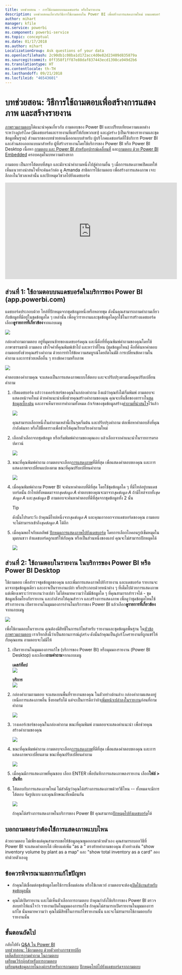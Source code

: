 ```yaml
---
title: บทช่วยสอน - การใช้ถามตอบบนแดชบอร์ด หรือในรายงาน
description: บทช่วยสอนเกี่ยวกับวิธีการใช้ถามตอบใน Power BI เพื่อสร้างการแสดงภาพใหม่ บนแดชบอร์ดและรายงาน
author: mihart
manager: kfile
ms.service: powerbi
ms.component: powerbi-service
ms.topic: conceptual
ms.date: 01/17/2018
ms.author: mihart
LocalizationGroup: Ask questions of your data
ms.openlocfilehash: 2c90db1c08ba1d172acc4d0e82d23409d835879a
ms.sourcegitcommit: 0ff358f1ff87e88daf837443ecd1398ca949d2b6
ms.translationtype: HT
ms.contentlocale: th-TH
ms.lasthandoff: 09/21/2018
ms.locfileid: "46543601"
---
```

# <a name="tutorial-how-to-use-qa-to-create-visualizations-and-build-reports"></a>บทช่วยสอน: วิธีการใช้ถามตอบเพื่อสร้างการแสดงภาพ และสร้างรายงาน
[ภาพรวมถามตอบ](consumer/end-user-q-and-a.md)ได้แนะนำคุณเกี่ยวกับ ถามตอบของ Power BI และเปรียบเทียบความแตกต่างระหว่าง*ผู้บริโภค* (มีแดชบอร์ดและรายงานที่แชร์ให้กับพวกเขา) และ*ผู้สร้าง* (เป็นเจ้าของรายงานและชุดข้อมูลพื้นฐาน) ส่วนแรกของบทช่วยสอนนี้ออกแบบสำหรับ ผู้บริโภคแดชบอร์ดที่ใช้บริการ Power BI และส่วนสองออกแบบมาสำหรับ ผู้ที่สร้างรายงานโดยใช้บริการของ Power BI หรือ Power BI Desktop เนื้อหา [ถามตอบ และ Power BI สำหรับอุปกรณ์เคลื่อนที่](consumer/mobile/mobile-apps-ios-qna.md) และ[ถามตอบ ด้วย Power BI Embedded](developer/qanda.md) ครอบคลุมในบทความต่างหาก

ถามตอบ เป็นการโต้ตอบที่สนุก และมักจะนำคำถามหนึ่งไปสู่คำถามอื่น ๆ เมื่อการแสดงภาพเปิดเผยให้เห็นแนวทางน่าสนใจที่จะค้นคว้าต่อ ดู Amanda สาธิตการใช้ถามตอบ เพื่อสร้างการแสดงภาพ เจาะลึกลงในวิชวลเหล่านั้น และปักหมุดวิชวลไปยังแดชบอร์ด

<iframe width="560" height="315" src="https://www.youtube.com/embed/qMf7OLJfCz8?list=PL1N57mwBHtN0JFoKSR0n-tBkUJHeMP2cP" frameborder="0" allowfullscreen></iframe>

## <a name="part-1-use-qa-on-a-dashboard-in-power-bi-service-apppowerbicom"></a>ส่วนที่ 1: ใช้ถามตอบบนแดชบอร์ดในบริการของ Power BI (app.powerbi.com)
แดชบอร์ดประกอบด้วย ไทล์ที่ปักหมุดจากชุดข้อมูลหนึ่งหรือหลายชุด ดังนั้นคุณสามารถถามคำถามเกี่ยวกับข้อมูลที่มีอยู่ในชุดข้อมูลใด ๆ เหล่านั้น เพื่อดูว่ารายงานและชุดข้อมูลใดถูกใช้ในการสร้างแดชบอร์ด เลือก**ดูรายการที่เกี่ยวข้อง**จากแถบเมนู

![](media/power-bi-tutorial-q-and-a/power-bi-view-related.png)

กล่องคำถามถามตอบ อยู่ที่มุมบนซ้ายของแดชบอร์ดคุณ และนี่คือที่ที่คุณพิมพ์คำถามของคุณโดยใช้ภาษาธรรมชาติ ถามตอบ เข้าใจคำที่คุณพิมพ์เข้าไป และหาว่าที่ไหน (ชุดข้อมูลไหน) คือที่ค้นหาคำตอบ ถามตอบยังช่วยคุณสร้างคำถาม ด้วยการทำให้ข้อความสมบูรณ์โดยอัตโนมัติ การเปลี่ยนข้อความในคำถาม และการช่วยเหลืออื่น ๆ ทางข้อความหรือภาพ

![](media/power-bi-tutorial-q-and-a/powerbi-qna.png)

คำตอบของคำถามคุณ จะแสดงเป็นการแสดงภาพแบบโต้ตอบ และจะปรับปรุงตามเมื่อคุณปรับเปลี่ยนคำถาม

1. เปิดแดชบอร์ด แล้ววางเคอร์เซอร์ของคุณในกล่องคำถาม ถึงแม้ว่าคุณยังไม่เริ่มพิมพ์ ถามตอบจะแสดงหน้าจอใหม่ ด้วยคำแนะนำเพื่อช่วยคุณสร้างคำถามของคุณ คุณจะเห็นชื่อของตารางใน[ชุดข้อมูลเบื้องต้น](service-get-data.md) และอาจเห็นรายการคำถามทั้งหมด ถ้าเจ้าของชุดข้อมูลสร้าง[คำถามที่น่าสนใจ](service-q-and-a-create-featured-questions.md)ไว้แล้ว

   ![](media/power-bi-tutorial-q-and-a/powerbi-qna-cursor.png)

   คุณสามารถเลือกหนึ่งในคำถามเหล่านี้เป็นจุดเริ่มต้น และปรับปรุงคำถาม ต่อเพื่อหาคำตอบสิ่งที่คุณกำลังค้นหา หรือใช้ชื่อตารางเพื่อช่วยให้คุณเรียบเรียงคำถามใหม่

2. เลือกตัวเลือกจากชุดข้อมูล หรือเริ่มพิมพ์คำถามของคุณเอง แล้วเลือกจากคำแนะนำในรายการดรอปดาวน์

   ![](media/power-bi-tutorial-q-and-a/powerbi-qna-list.png)

3. ขณะที่คุณพิมพ์คำถาม ถามตอบจะเลือก[การแสดงภาพ](visuals/power-bi-visualization-types-for-reports-and-q-and-a.md)ที่ดีที่สุด เพื่อแสดงคำตอบของคุณ และการแสดงภาพจะเปลี่ยนแปลงตาม ขณะที่คุณปรับเปลี่ยนคำถาม

   ![](media/power-bi-tutorial-q-and-a/powerbi-qna-viz.png)

4. เมื่อคุณพิมพ์คำถาม Power BI จะค้นหาคำตอบที่ดีที่สุด โดยใช้ชุดข้อมูลใด ๆ ที่มีไทล์อยู่บนแดชบอร์ดนั้น  ถ้าไทล์ทั้งหมดมาจาก*ชุดข้อมูล A* คำตอบของคุณจะมาจาก*ชุดข้อมูล A*  ถ้ามีไทล์จากทั้ง*ชุดข้อมูล A* และ*ชุดข้อมูล B* ถามตอบจะค้นหาคำตอบที่ดีที่สุดจากชุดข้อมูลทั้ง 2 นั้น

   > [!TIP]
   > ดังนั้นโปรดระวัง ถ้าคุณมีไทล์หนึ่งจาก*ชุดข้อมูล A* และคุณเอาออกจากแดชบอร์ดของคุณ ถามตอบจะไม่สามารถเข้าถึง*ชุดข้อมูล A* ได้อีก
   >
   >
5. เมื่อคุณพอใจกับผลลัพธ์ [ปักหมุดการแสดงภาพไปยังแดชบอร์ด](service-dashboard-pin-tile-from-q-and-a.md) โดยการเลือกไอคอนรูปเข็มหมุดในมุมบนขวา ถ้าแดชบอร์ดถูกแชร์ให้กับคุณ หรือเป็นส่วนหนึ่งของแอป คุณจะไม่สามารถปักหมุดได้

   ![](media/power-bi-tutorial-q-and-a/pbi_qna_finish-typing-question.jpg)

##    <a name="part-2-use-qa-in-a-report-in-power-bi-service-or-power-bi-desktop"></a>ส่วนที่ 2: ใช้ถามตอบในรายงาน ในบริการของ Power BI หรือ Power BI Desktop

ใช้ถามตอบ เพื่อสำรวจชุดข้อมูลของคุณ และเพิ่มการแสดงภาพไปยังรายงาน และแดชบอร์ด รายงานจะมาจากชุดข้อมูลเดียว และอาจเป็นรายงานเปล่า หรือประกอบด้วยหน้าต่าง ๆ ที่เต็มไปด้วยการแสดงภาพ แต่เพียงเพราะว่ารายงานว่างเปล่า ไม่ได้หมายความว่าไม่มีข้อมูลใด ๆ ที่คุณสามารถสำรวจได้ - ชุดข้อมูลเชื่อมโยงกับรายงาน และกำลังรอให้คุณสำรวจ และสร้างการแสดงภาพ  เพื่อดูว่าชุดข้อมูลไหนใช้สร้างรายงาน เปิดรายงานในมุมมองการอ่านในบริการของ Power BI แล้วเลือก**ดูรายการที่เกี่ยวข้อง**จากแถบเมนู

![](media/power-bi-tutorial-q-and-a/power-bi-view-related.png)

เพื่อใช้ถามตอบในรายงาน คุณต้องมีสิทธิ์ในการแก้ไขสำหรับ รายงานและชุดข้อมูลพื้นฐาน ใน[หัวข้อภาพรวมถามตอบ](consumer/end-user-q-and-a.md) เราเรียกสิ่งนี้ว่าเป็นสถานการณ์*ผู้สร้าง* ดังนั้นถ้าคุณเป็น*ผู้บริโภค*รายงานที่ถูกแชร์ให้กับคุณแทน ถามตอบจะไม่มีให้

1. เปิดรายงานในมุมมองการแก้ไข (บริการของ Power BI) หรือมุมมองรายงาน (Power BI Desktop) และเลือก**ถามคำถาม**จากแถบเมนู

    **เดสก์ท็อป**    
    ![](media/power-bi-tutorial-q-and-a/power-bi-desktop-question.png)

    **บริการ**    
    ![](media/power-bi-tutorial-q-and-a/power-bi-service.png)

2. กล่องคำถามถามตอบ จะแสดงบนพื้นที่รายงานของคุณ ในตัวอย่างด้านล่าง กล่องคำถามแสดงอยู่เหนือการแสดงภาพอื่น ซึ่งยอมรับได้ แต่จะเป็นการดีกว่าถ้า[เพิ่มหน้าเปล่าลงในรายงาน](power-bi-report-add-page.md)ก่อนที่ถามคำถาม

    ![](media/power-bi-tutorial-q-and-a/power-bi-ask-question.png)

3. วางเคอร์เซอร์ของคุณในกล่องคำถาม ขณะที่คุณพิมพ์ ถามตอบจะแสดงคำแนะนำ เพื่อช่วยคุณสร้างคำถามของคุณ

   ![](media/power-bi-tutorial-q-and-a/power-bi-q-and-a-suggestions.png)

4. ขณะที่คุณพิมพ์คำถาม ถามตอบจะเลือก[การแสดงภาพ](visuals/power-bi-visualization-types-for-reports-and-q-and-a.md)ที่ดีที่สุด เพื่อแสดงคำตอบของคุณ และการแสดงภาพจะเปลี่ยนตาม ขณะที่คุณปรับเปลี่ยนคำถาม

   ![](media/power-bi-tutorial-q-and-a/power-bi-q-and-a-visual.png)

5. เมื่อคุณมีการแสดงภาพที่คุณชอบ เลือก ENTER เพื่อบันทึกการแสดงภาพลงรายงาน เลือก**ไฟล์ > บันทึก**

6. โต้ตอบกับการแสดงภาพใหม่ ไม่สำคัญว่าคุณได้สร้างการแสดงภาพด้วยวิธีไหน -- ทั้งหมดจะมีการโต้ตอบ จัดรูปแบบ และคุณลักษณะที่เหมือนกัน

   ![](media/power-bi-tutorial-q-and-a/power-bi-q-and-a-ellipses.png)

   ถ้าคุณได้สร้างการแสดงภาพในบริการของ Power BI คุณสามารถ[ปักหมุดไปยังแดชบอร์ด](service-dashboard-pin-tile-from-q-and-a.md)ได้

## <a name="tell-qa-which-visualization-to-use"></a>บอกถามตอบว่าต้องใช้การแสดงภาพแบบไหน
ด้วยถามตอบ ไม่เพียงแต่คุณสามารถขอให้ข้อมูลคุณพูดออกมาด้วยตัวเอง คุณสามารถบอกวิธีที่ Power BI จะแสดงคำตอบได้ เพียงแค่เพิ่ม "as a <visualization type>" ตรงท้ายคำถามของคุณ  ตัวอย่างเช่น "show inventory volume by plant as a map" และ "show total inventory as a card"  ลองทำด้วยตัวเองดู

##  <a name="considerations-and-troubleshooting"></a>ข้อควรพิจารณาและการแก้ไขปัญหา
- ถ้าคุณได้เชื่อมต่อชุดข้อมูลโดยใช้การเชื่อมต่อสด หรือใช้เกตเวย์ ถามตอบจะต้อง[เปิดใช้งานสำหรับชุดข้อมูลนั้น](consumer/end-user-q-and-a-direct-query.md)

- คุณได้เปิดรายงาน และไม่เห็นตัวเลือกการถามตอบ ถ้าคุณกำลังใช้บริการของ Power BI ตรวจสอบทำให้แน่ใจว่า รายงานเปิดในมุมมองการแก้ไข ถ้าคุณไม่สามารถเปิดรายงานในมุมมองการแก้ไข นั่นหมายความว่า คุณไม่มีสิทธิ์ในการแก้ไขรายงานนั้น และจะไม่สามารถใช้ถามตอบกับรายงานนั้น

## <a name="next-steps"></a>ขั้นตอนถัดไป
กลับไปยัง [Q&A ใน Power BI](consumer/end-user-q-and-a.md)   
[บทช่วยสอน: ใช้ถามตอบ ด้วยตัวอย่างการขายปลีก](power-bi-visualization-introduction-to-q-and-a.md)   
[เคล็ดลับการถามคำถาม ในถามตอบ](consumer/end-user-q-and-a-tips.md)   
[เตรียมเวิร์กบุ๊กสำหรับการถามตอบ](service-prepare-data-for-q-and-a.md)  
[เตรียมชุดข้อมูลภายในองค์กรสำหรับการถามตอบ](consumer/end-user-q-and-a-direct-query.md)
[ปักหมุดไทล์ไปยังแดชบอร์ดจากถามตอบ](service-dashboard-pin-tile-from-q-and-a.md)

